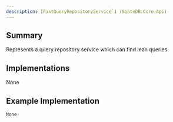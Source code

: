 ```yaml
---
description: IFastQueryRepositoryService`1 (SanteDB.Core.Api)
---
```


## Summary
Represents a query repository service which can find lean queries

## Implementations

None

## Example Implementation
```
None
```
